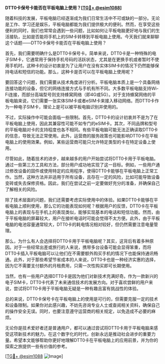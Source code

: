 **DTT0卡保号卡能否在平板电脑上使用？[[TG💪+ @esim1088](https://t.me/s/esim1088)]**

随着科技的发展，平板电脑已经逐渐成为我们日常生活中不可或缺的一部分。无论是工作、学习还是娱乐，平板电脑都能为我们提供极大的便利。然而，在享受这些便利的同时，我们也常常会遇到一些问题，比如如何让平板电脑更好地与我们的生活接轨，比如是否能将手机上的SIM卡转移到平板电脑上使用。今天我们就来聊聊这个话题——DTT0卡保号卡能否在平板电脑上使用？

首先，我们需要明确什么是DTT0卡保号卡。简单来说，DTT0卡是一种特殊的电子SIM卡，它通常用于保持手机号码的活跃状态，尤其是在更换手机或者暂时不使用手机时。这种卡的设计初衷是为了让用户在没有实体SIM卡的情况下仍然能够保持电话和短信的功能。那么，这种卡是否可以在平板电脑上使用呢？

要回答这个问题，我们需要从技术角度进行分析。平板电脑本质上是一个具备网络连接功能的设备，但它的网络连接方式与手机有所不同。大多数平板电脑支持Wi-Fi连接，而部分高端型号则支持蜂窝网络（即4G或5G）。对于支持蜂窝网络的平板电脑来说，它们需要一张实体SIM卡或者eSIM卡来接入移动网络。而DTT0卡作为一种电子SIM卡，理论上是可以被平板电脑识别并使用的。

不过，实际操作中可能会面临一些限制。首先，DTT0卡的设计初衷并不是为了在平板电脑上使用，因此其兼容性可能不如专门的eSIM卡。其次，不同品牌和型号的平板电脑对卡的支持程度也各不相同。有些平板电脑可能无法正确读取DTT0卡的信息，导致无法正常使用。此外，运营商的服务政策也可能影响DTT0卡在平板电脑上的使用效果。例如，某些运营商可能只允许特定类型的卡在特定设备上使用。

尽管如此，随着技术的进步，越来越多的用户开始尝试将DTT0卡用于平板电脑。通过一些第三方工具和方法，部分用户成功地实现了这一目标。例如，一些用户通过修改设备的固件或使用特定的应用程序，使得DTT0卡能够在平板电脑上正常工作。当然，这种方法并非适用于所有设备，且存在一定的风险，比如可能导致设备变砖或失去保修资格。因此，我们在尝试之前一定要做好充分的准备，并确保自己了解相关的风险。

除了技术层面的问题，我们还需要考虑实际使用中的体验。如果DTT0卡能够在平板电脑上顺利使用，那么它的功能表现如何呢？根据用户的反馈，DTT0卡在平板电脑上的表现与在手机上的表现类似，能够实现基本的电话和短信功能。然而，由于平板电脑的屏幕较大，用户在接听电话时可能会觉得不太方便。此外，由于平板电脑的电池容量通常较大，DTT0卡的耗电情况相对较好，但仍然需要注意电量管理。

那么，为什么有人会选择将DTT0卡用于平板电脑呢？其实，这背后有着多种原因。对于一些经常出差或旅行的人来说，携带多台设备可能会显得笨重，而将DTT0卡插入平板电脑可以让他们在不需要额外购买手机的情况下也能保持通讯畅通。此外，对于那些希望节省成本的人来说，DTT0卡也是一种经济实惠的选择，因为它不需要支付额外的月租费用，只需一次性购买即可长期使用。

当然，也有一些用户选择DTT0卡是因为他们对新技术充满好奇。作为一款新兴的电子SIM卡，DTT0卡代表了未来通信技术的发展方向。对于喜欢尝鲜的用户来说，尝试将DTT0卡用于平板电脑无疑是一种有趣且富有挑战性的体验。

总的来说，DTT0卡保号卡在平板电脑上的使用是可行的，但需要克服一定的技术和设备限制。如果你对此感兴趣，不妨先咨询专业人士或查阅相关资料，确保自己的操作安全无误。同时，也要注意遵守运营商的相关规定，以免造成不必要的麻烦。

无论你是技术爱好者还是普通用户，都可以通过尝试将DTT0卡用于平板电脑来感受这项新技术的魅力。在这个数字化的时代，创新永远是推动社会进步的重要力量。希望本文能够帮助你更好地理解DTT0卡在平板电脑上的应用前景，并为你的探索之旅提供一些有价值的参考。

[[TG💪+ @esim1088](https://t.me/s/esim1088) ![Image](https://i.postimg.cc/4NQfJmqS/Snipaste-2025-05-13-00-14-12.png)]